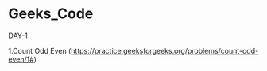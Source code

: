 # Geeks_Code
DAY-1

1.Count Odd Even
(https://practice.geeksforgeeks.org/problems/count-odd-even/1#)
